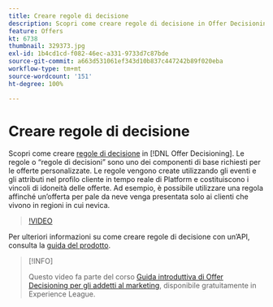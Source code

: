 ```yaml
---
title: Creare regole di decisione
description: Scopri come creare regole di decisione in Offer Decisioning. Le regole sono uno dei componenti necessari più importanti per le offerte personalizzate.
feature: Offers
kt: 6738
thumbnail: 329373.jpg
exl-id: 1b4cd1cd-f082-46ec-a331-9733d7c87bde
source-git-commit: a663d531061ef343d10b837c447242b89f020eba
workflow-type: tm+mt
source-wordcount: '151'
ht-degree: 100%

---
```


# Creare regole di decisione

Scopri come creare [regole di decisione](https://experienceleague.adobe.com/docs/journey-optimizer/using/offer-decisioniong/create-components/creating-decision-rules.html?lang=it) in [!DNL Offer Decisioning]. Le regole o “regole di decisioni” sono uno dei componenti di base richiesti per le offerte personalizzate. Le regole vengono create utilizzando gli eventi e gli attributi nel profilo cliente in tempo reale di Platform e costituiscono i vincoli di idoneità delle offerte. Ad esempio, è possibile utilizzare una regola affinché un’offerta per pale da neve venga presentata solo ai clienti che vivono in regioni in cui nevica.

>[!VIDEO](https://video.tv.adobe.com/v/329373?quality=12&learn=on)

Per ulteriori informazioni su come creare regole di decisione con un’API, consulta la [guida del prodotto](https://experienceleague.adobe.com/docs/journey-optimizer/using/offer-decisioniong/api-reference/offers-api/decision-rules/create.html?lang=it).

>[!INFO]
>
> Questo video fa parte del corso [Guida introduttiva di Offer Decisioning per gli addetti al marketing](https://experienceleague.adobe.com/?recommended=ExperiencePlatform-U-1-2020.1.offerdecisioning), disponibile gratuitamente in Experience League.
